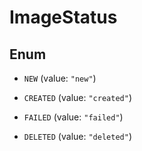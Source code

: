 

# ImageStatus

## Enum


* `NEW` (value: `"new"`)

* `CREATED` (value: `"created"`)

* `FAILED` (value: `"failed"`)

* `DELETED` (value: `"deleted"`)



